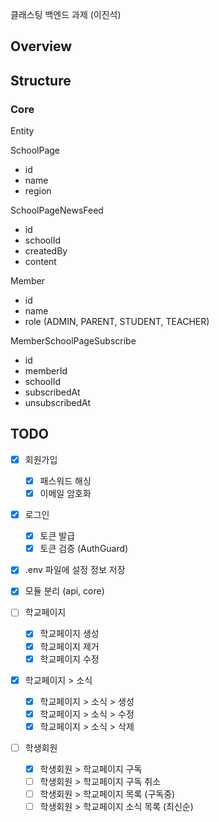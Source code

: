 클래스팅 백엔드 과제 (이진석)

## Overview

## Structure

### Core

Entity

SchoolPage

- id
- name
- region

SchoolPageNewsFeed

- id
- schoolId
- createdBy
- content

Member

- id
- name
- role (ADMIN, PARENT, STUDENT, TEACHER)

MemberSchoolPageSubscribe

- id
- memberId
- schoolId
- subscribedAt
- unsubscribedAt

## TODO

- [x] 회원가입
  - [x] 패스워드 해싱
  - [x] 이메일 암호화
- [x] 로그인
  - [x] 토큰 발급
  - [x] 토큰 검증 (AuthGuard)
- [x] .env 파일에 설정 정보 저장
- [x] 모듈 분리 (api, core)
- [ ] 학교페이지
  - [x] 학교페이지 생성
  - [x] 학교페이지 제거
  - [x] 학교페이지 수정
- [x] 학교페이지 > 소식

  - [x] 학교페이지 > 소식 > 생성
  - [x] 학교페이지 > 소식 > 수정
  - [x] 학교페이지 > 소식 > 삭제

- [ ] 학생회원
  - [x] 학생회원 > 학교페이지 구독
  - [ ] 학생회원 > 학교페이지 구독 취소
  - [ ] 학생회원 > 학교페이지 목록 (구독중)
  - [ ] 학생회원 > 학교페이지 소식 목록 (최신순)
